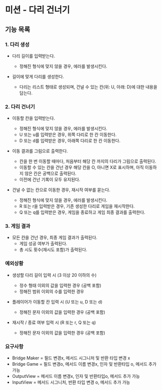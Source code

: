 # 미션 - 다리 건너기

## 기능 목록
### 1. 다리 생성
- 다리 길이를 입력받는다.
  - 정해진 형식에 맞지 않을 경우, 에러를 발생시킨다.


- 길이에 맞게 다리를 생성한다.
  - 다리는 리스트 형태로 생성되며, 건널 수 있는 칸(위: U, 아래: D)에 대한 내용을 담는다.


### 2. 다리 건너기
- 이동할 칸을 입력받는다.
  - 정해진 형식에 맞지 않을 경우, 에러를 발생시킨다.
  - U 또는 u를 입력받은 경우, 위쪽 다리로 한 칸 이동한다.
  - D 또는 d를 입력받은 경우, 아래쪽 다리로 한 칸 이동한다.


- 이동 결과를 그림으로 출력한다.
  - 칸을 한 번 이동할 때마다, 처음부터 해당 칸 까지의 다리가 그림으로 출력된다.
  - 이동할 수 있는 칸을 건넌 경우 해당 칸을 O, 아니면 X로 표시하며, 아직 이동하지 않은 칸은 공백으로 출력된다.
  - 이전에 건넌 기록이 모두 유지된다.


- 건널 수 없는 칸으로 이동한 경우, 재시작 여부를 묻는다.
  - 정해진 형식에 맞지 않을 경우, 에러를 발생시킨다.
  - R 또는 r을 입력받은 경우, 기존 생성한 다리로 게임을 재시작한다.
  - Q 또는 q를 입력받은 경우, 게임을 종료하고 게임 최종 결과를 출력한다.


### 3. 게임 결과
- 모든 칸을 건넌 경우, 최종 게임 결과가 출력된다.
  - 게임 성공 여부가 출력된다.
  - 총 시도 횟수(재시도 포함)가 출력된다.


### 예외상황
- 생성할 다리 길이 입력 시 (3 이상 20 이하의 수)
  - 정수 형태 이외의 값을 입력한 경우 (공백 포함)
  - 정해진 범위 이외의 수를 입력한 경우


- 플레이어가 이동할 칸 입력 시 (U 또는 u, D 또는 d)
  - 정해진 문자 이외의 값을 입력한 경우 (공백 포함)


- 재시작 / 종료 여부 입력 시 (R 또는 r, Q 또는 q)
  - 정해진 문자 이외의 값을 입력한 경우 (공백 포함)


### 요구사항
- Bridge Maker = 필드 변경x, 메서드 시그니처 및 반환 타입 변경 x
- Bridge Game = 필드 변경o, 메서드 이름 변경x, 인자 및 반환타입 o, 메서드 추가 가능
- OutputView = 메서드 이름 변경x, 인자 및 반환타입o, 메서드 추가 가능
- InputView = 메서드 시그니처, 반환 타입 변경 o, 메서드 추가 가능